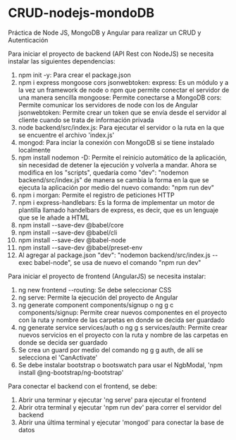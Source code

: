 # CRUD-nodejs-mondoDB
Práctica de Node JS, MongoDB y Angular para realizar un CRUD y Autenticación

Para iniciar el proyecto de backend (API Rest con NodeJS) se necesita instalar las siguientes dependencias:
1. npm init -y: Para crear el package.json
2. npm i express mongoose cors jsonwebtoken:
    express: Es un módulo y a la vez un framework de node o npm que permite conectar el servidor de una manera sencilla
    mongoose: Permite conectarse a MongoDB
    cors: Permite comunicar los servidores de node con los de Angular
    jsonwebtoken: Permite crear un token que se envía desde el servidor al cliente cuando se trata de información privada
3. node backend/src/index.js: Para ejecutar el servidor o la ruta en la que se encuentre el archivo 'index.js'
4. mongod: Para inciar la conexión con MongoDB si se tiene instalado localmente
5. npm install nodemon -D: Permite el reinicio automático de la aplicación, sin necesidad de detener la ejecución y volverla a mandar.
    Ahora se modifica en los "scripts", quedaría como "dev": "nodemon backend/src/index.js" de manera se cambia la forma en la que se ejecuta la aplicación por medio del nuevo comando: "npm run dev"
6. npm i morgan: Permite el registro de peticiones HTTP
7. npm i express-handlebars: Es la forma de implementar un motor de plantilla llamado handelbars de express, es decir, que es un lenguaje que se le añade a HTML
8. npm install --save-dev @babel/core
9. npm install --save-dev @babel/cli
10. npm install --save-dev @babel-node
11. npm install --save-dev @babel/preset-env
12. Al agregar al package.json "dev": "nodemon backend/src/index.js --exec babel-node", se usa de nuevo el comando "npm run dev"

Para iniciar el proyecto de frontend (AngularJS) se necesita instalar:
1. ng new frontend --routing: Se debe seleccionar CSS
2. ng serve: Permite la ejecución del proyecto de Angular
3. ng generate component components/signup o ng g c components/signup: Permite crear nuevos componentes en el proyecto con la ruta y nombre de las carpetas en donde se decida ser guardado
4. ng generate service services/auth o ng g s services/auth: Permite crear nuevos servicios en el proyecto con la ruta y nombre de las carpetas en donde se decida ser guardado
5. Se crea un guard por medio del comando ng g g auth, de allí se selecciona el 'CanActivate'
6. Se debe instalar bootstrap o bootswatch para usar el NgbModal, 'npm install @ng-bootstrap/ng-bootstrap'

Para conectar el backend con el frontend, se debe:
1. Abrir una terminar y ejecutar 'ng serve' para ejecutar el frontend
2. Abrir otra terminal y ejecutar 'npm run dev' para correr el servidor del backend
3. Abrir una última terminal y ejecutar 'mongod' para conectar la base de datos